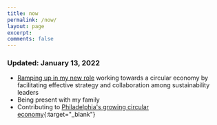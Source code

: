 ```yaml
---
title: now
permalink: /now/
layout: page
excerpt:
comments: false
---
```

### Updated: January 13, 2022
- [Ramping up in my new role](/now-leading-optimization-and-sustainability-solutions/) working towards a circular economy by facilitating effective strategy and collaboration among sustainability leaders
- Being present with my family
- Contributing to [Philadelphia's growing circular economy](https://circularphiladelphia.org/){:target="_blank"}
